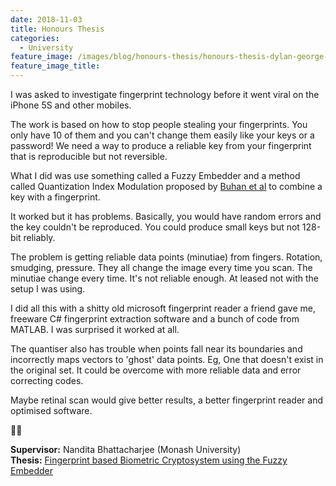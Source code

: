 ```yaml
---
date: 2018-11-03
title: Honours Thesis
categories:
  - University
feature_image: /images/blog/honours-thesis/honours-thesis-dylan-george-field.jpg
feature_image_title: 
---
```

<p>
I was asked to investigate fingerprint technology before it went viral on the iPhone 5S and other mobiles.
</p>
<p>
The work is based on how to stop people stealing your fingerprints. You only have 10 of them and you can't change them easily like your keys or a password! We need a way to produce a reliable key from your fingerprint that is reproducible but not reversible.
</p>
<p>
What I did was use something called a Fuzzy Embedder and a method called Quantization Index Modulation proposed by <a href="{{ site.baseurl }}/downloads/embedding-renewable-cryptographic-keys-into-continuous-noisy-data-buhan.pdf">Buhan et al</a> to combine a key with a fingerprint.
</p>
<p>
It worked but it has problems. Basically, you would have random errors and the key couldn't be reproduced. You could produce small keys but not 128-bit reliably.
</p>
<p>
The problem is getting reliable data points (minutiae) from fingers. Rotation, smudging, pressure. They all change the image every time you scan. The minutiae change every time. It's not reliable enough. At leased not with the setup I was using.
</p>
<p>
I did all this with a shitty old microsoft fingerprint reader a friend gave me, freeware C# fingerprint extraction software and a bunch of code from MATLAB. I was surprised it worked at all.
</p>
<p>
The quantiser also has trouble when points fall near its boundaries and incorrectly maps vectors to 'ghost' data points. Eg, One that doesn't exist in the original set. It could be overcome with more reliable data and error correcting codes.
</p>
<p>
Maybe retinal scan would give better results, a better fingerprint reader and optimised software.
</p>
<p>
🤷‍♂️
</p>
<p>
<strong>Supervisor:</strong> Nandita Bhattacharjee (Monash University)<br />
<strong>Thesis:</strong> <a href="{{ site.baseurl }}/downloads/fingerprint-based-biometric-cryptosystem-using-the-fuzzy-embedder-dylan-george-field-minor-thesis.pdf">Fingerprint based Biometric Cryptosystem using the Fuzzy Embedder</a>
</p>